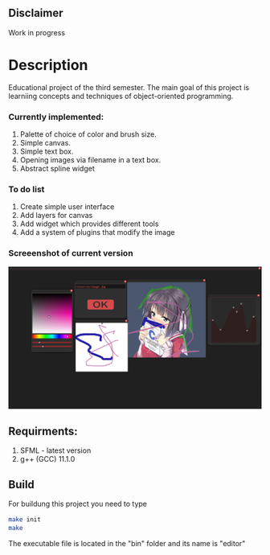 ## Disclaimer
Work in progress
# Description
Educational project of the third semester. The main goal of this project is learniing concepts and techniques of object-oriented programming.

### Currently implemented:
1. Palette of choice of color and brush size. 
2. Simple canvas.
3. Simple text box.
4. Opening images via filename in a text box.
5. Abstract spline widget

### To do list
1. Create simple user interface
2. Add layers for canvas
3. Add widget which provides different tools
4. Add a system of plugins that modify the image


### Screeenshot of current version
![image info](./examples/example.png)

## Requirments:
1. SFML - latest version
2. g++ (GCC) 11.1.0
## Build
For buildung this project you need to type
```sh
make init
make
```
The executable file is located in the "bin" folder and its name is "editor"

